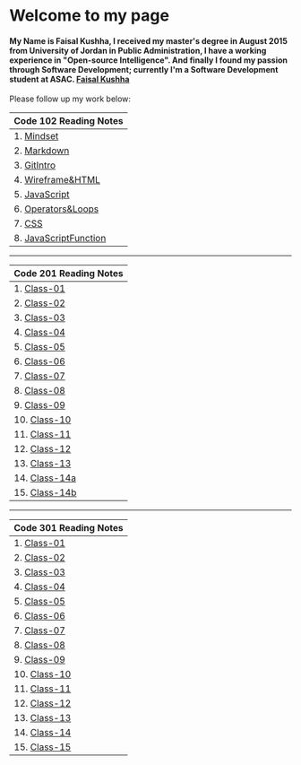 # Welcome to my page

#### My Name is Faisal Kushha, I received my master's degree in August 2015 from University of Jordan in Public Administration, I have a working experience in "Open-source Intelligence". And finally I found my passion through Software Development; currently I'm a Software Development student at ASAC. [Faisal Kushha](https://github.com/Faisal-Kushha)

Please follow up my work below:

| Code 102 Reading Notes                      |
| ------------------------------------------- |
| 1. [Mindset](Mindset)                       |
| 2. [Markdown](Markdown)                     |
| 3. [GitIntro](GitIntro)                     |
| 4. [Wireframe&HTML](Wireframe&HTML)         |
| 5. [JavaScript](JavaScript)                 |
| 6. [Operators&Loops](Operators&Loops)       |
| 7. [CSS](CSS)                               |
| 8. [JavaScriptFunction](JavaScriptFunction) |

---

| Code 201 Reading Notes     |
| -------------------------- |
| 1. [Class-01](Class-01)    |
| 2. [Class-02](Class-02)    |
| 3. [Class-03](Class-03)    |
| 4. [Class-04](Class-04)    |
| 5. [Class-05](Class-05)    |
| 6. [Class-06](Class-06)    |
| 7. [Class-07](Class-07)    |
| 8. [Class-08](Class-08)    |
| 9. [Class-09](Class-09)    |
| 10. [Class-10](Class-10)   |
| 11. [Class-11](Class-11)   |
| 12. [Class-12](Class-12)   |
| 13. [Class-13](Class-13)   |
| 14. [Class-14a](Class-14a) |
| 15. [Class-14b](Class-14b) |

---

| Code 301 Reading Notes      |
| --------------------------- |
| 1. [Class-01](301class01)   |
| 2. [Class-02](301class02)   |
| 3. [Class-03](301class-03)  |
| 4. [Class-04](301class-04)  |
| 5. [Class-05](301class-05)  |
| 6. [Class-06](301class-06)  |
| 7. [Class-07](301class-07)  |
| 8. [Class-08](301class-08)  |
| 9. [Class-09](301class-09)  |
| 10. [Class-10](301class-10) |
| 11. [Class-11]()            |
| 12. [Class-12]()            |
| 13. [Class-13]()            |
| 14. [Class-14]()            |
| 15. [Class-15]()            |
